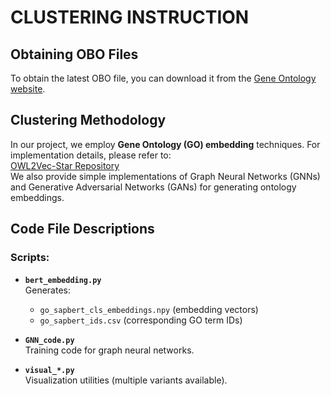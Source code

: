 # CLUSTERING INSTRUCTION

## Obtaining OBO Files

To obtain the latest OBO file, you can download it from the [Gene Ontology website](http://geneontology.org/).

## Clustering Methodology

In our project, we employ **Gene Ontology (GO) embedding** techniques. For implementation details, please refer to:  
[OWL2Vec-Star Repository](https://github.com/KRR-Oxford/OWL2Vec-Star.git)  
We also provide simple implementations of Graph Neural Networks (GNNs) and Generative Adversarial Networks (GANs) for generating ontology embeddings.

## Code File Descriptions

### Scripts:
- **`bert_embedding.py`**  
  Generates:  
  - `go_sapbert_cls_embeddings.npy` (embedding vectors)  
  - `go_sapbert_ids.csv` (corresponding GO term IDs)

- **`GNN_code.py`**  
  Training code for graph neural networks.

- **`visual_*.py`**  
  Visualization utilities (multiple variants available).
